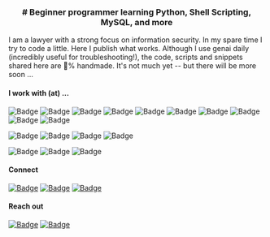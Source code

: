 <h3 align="center"># Beginner programmer learning Python, Shell Scripting, MySQL, and more</h3>

<p>I am a lawyer with a strong focus on information security. In my spare time I try to code a little. Here I publish what works. Although I use genai daily (incredibly useful for troubleshooting!), the code, scripts and snippets shared here are 💯% handmade. It's not much yet -- but there will be more soon ...</p>

<h4>I work with (at) ...</h4>

<img src="https://img.shields.io/badge/Python-black?style=flat-square" alt="Badge"> <img src="https://img.shields.io/badge/Shell%20Scripting-black?style=flat-square" alt="Badge"> <img src="https://img.shields.io/badge/MySQL-black?style=flat-square" alt="Badge"> <img src="https://img.shields.io/badge/YAML-black?style=flat-square" alt="Badge"> <img src="https://img.shields.io/badge/HTML-black?style=flat-square" alt="Badge"> <img src="https://img.shields.io/badge/CSS-black?style=flat-square" alt="Badge"> <img src="https://img.shields.io/badge/JS-black?style=flat-square" alt="Badge"> <img src="https://img.shields.io/badge/BASIC-black?style=flat-square" alt="Badge">
<img src="https://img.shields.io/badge/Linux-grey?style=flat-square" alt="Badge"> <img src="https://img.shields.io/badge/Windows-grey?style=flat-square" alt="Badge">

<img src="https://img.shields.io/badge/Ansible-lightgrey?style=flat-square" alt="Badge"> <img src="https://img.shields.io/badge/Docker-lightgrey?style=flat-square" alt="Badge"> <img src="https://img.shields.io/badge/Kubernetes-lightgrey?style=flat-square" alt="Badge"> <img src="https://img.shields.io/badge/Google%20Cloud-lightgrey?style=flat-square" alt="Badge">

<img src="https://img.shields.io/badge/Networking-white?style=flat-square" alt="Badge"> <img src="https://img.shields.io/badge/TCP%2FIP-white?style=flat-square" alt="Badge"> <img src="https://img.shields.io/badge/LaTeX-white?style=flat-square" alt="Badge">

<h4>Connect</h4>

<p>
<a href="https://x.com/january1073"><img src="https://img.shields.io/badge/X.com-magenta?style=flat-square" alt="Badge"></a>  
<a href="https://tryhackme.com/p/january1073"><img src="https://img.shields.io/badge/TryHackMe-magenta?style=flat-square" alt="Badge"></a>
<a href="https://www.linkedin.com/in/fongern" target="_blank"><img src="https://img.shields.io/badge/LinkedIn-magenta?style=flat-square" alt="Badge"></a>
</p>

<h4>Reach out</h4>

<p> 
<a href="mailto:january1073@yahoo.com" target="_blank"><img src="https://img.shields.io/badge/Email-black?style=flat-square" alt="Badge"></a>
<a href="https://keys.openpgp.org/vks/v1/by-fingerprint/12E72BB71FE10C5C0BC5687B70493AE9DCEF9877" target="_blank"><img src="https://img.shields.io/badge/PGP Key-black?style=flat-square&logo=gnuprivacyguard" alt="Badge"></a>
</p> 
